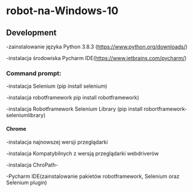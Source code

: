# robot-na-Windows-10

## Development
-zainstalowanie języka Python 3.8.3 (https://www.python.org/downloads/)

-instalacja środowiska Pycharm IDE(https://www.jetbrains.com/pycharm/)
### Command prompt:
 -instalacja Selenium (pip install selenium)
 
 -instalacja robotframework pip install robotframework)
 
 -instalacja Robotframework Selenium Library (pip install robortframework-seleniumlibrary)
#### Chrome
 -instalacja najnowszej wersji przeglądarki

 -instalacja Kompatybilnych z wersją przeglądarki webdriverów
 
 -instalacja ChroPath-
 
 -Pycharm IDE(zainstalowanie pakietów robotframework, Selenium oraz Selenium plugin)
